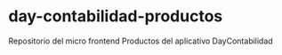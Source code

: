 # day-contabilidad-productos
Repositorio del micro frontend Productos del aplicativo DayContabilidad

